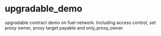 # upgradable_demo
upgradable contract demo on fuel network. Including access control, set proxy owner, proxy target payable and only_proxy_owner
